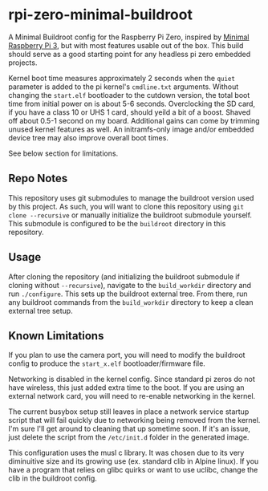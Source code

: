 # rpi-zero-minimal-buildroot

A Minimal Buildroot config for the Raspberry Pi Zero, inspired by [Minimal Raspberry Pi 3](https://github.com/romainreignier/minimal_raspberrypi_buildroot), but with most features usable out of the box. This build should serve as a good starting point for any headless pi zero embedded projects.

Kernel boot time measures approximately 2 seconds when the `quiet` parameter is added to the pi kernel's `cmdline.txt` arguments. Without changing the `start.elf` bootloader to the cutdown version, the total boot time from initial power on is about 5-6 seconds. Overclocking the SD card, if you have a class 10 or UHS 1 card, should yeild a bit of a boost. Shaved off about 0.5-1 second on my board. Additional gains can come by trimming unused kernel features as well. An initramfs-only image and/or embedded device tree may also improve overall boot times.

See below section for limitations.

## Repo Notes

This repository uses git submodules to manage the buildroot version used by this project. As such, you will want to clone this repository using `git clone --recursive` or manually initialize the buildroot submodule yourself. This submodule is configured to be the `buildroot` directory in this repository.

## Usage

After cloning the repository (and initializing the buildroot submodule if cloning without `--recursive`), navigate to the `build_workdir` directory and run `./configure`. This sets up the buildroot external tree. From there, run any buildroot commands from the `build_workdir` directory to keep a clean external tree setup.

## Known Limitations

If you plan to use the camera port, you will need to modify the buildroot config to produce the `start_x.elf` bootloader/firmware file.

Networking is disabled in the kernel config. Since standard pi zeros do not have wireless, this just added extra time to the boot. If you are using an external network card, you will need to re-enable networking in the kernel.

The current busybox setup still leaves in place a network service startup script that will fail quickly due to networking being removed from the kernel. I'm sure I'll get around to cleaning that up sometime soon. If it's an issue, just delete the script from the `/etc/init.d` folder in the generated image.

This configuration uses the musl c library. It was chosen due to its very diminuitive size and its growing use (ex. standard clib in Alpine linux). If you have a program that relies on glibc quirks or want to use uclibc, change the clib in the buildroot config.
